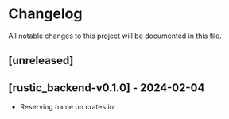 # Changelog

All notable changes to this project will be documented in this file.

## [unreleased]

## [rustic_backend-v0.1.0] - 2024-02-04

- Reserving name on crates.io

<!-- generated by git-cliff -->
